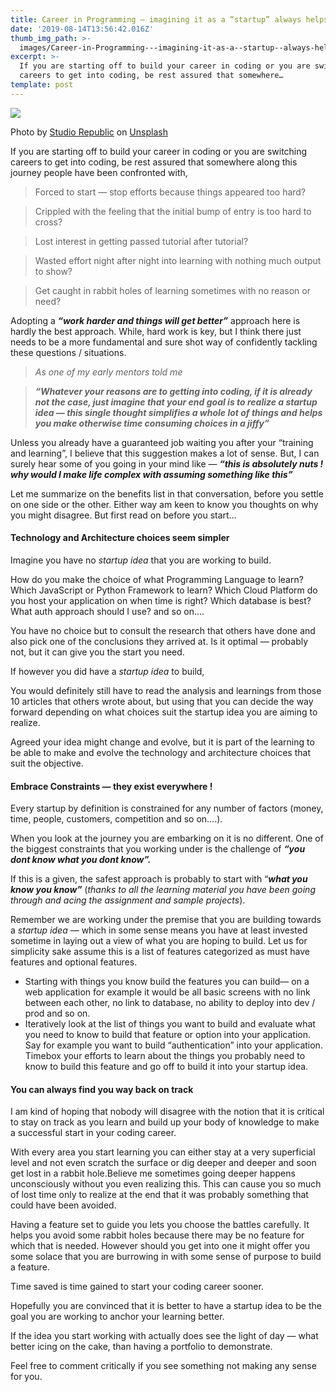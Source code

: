 ```yaml
---
title: Career in Programming — imagining it as a “startup” always helps
date: '2019-08-14T13:56:42.016Z'
thumb_img_path: >-
  images/Career-in-Programming---imagining-it-as-a--startup--always-helps/0*PU5l7c7sGkpV650v.jpg
excerpt: >-
  If you are starting off to build your career in coding or you are switching
  careers to get into coding, be rest assured that somewhere…
template: post
---
```

![](/images/Career-in-Programming---imagining-it-as-a--startup--always-helps/0*PU5l7c7sGkpV650v.jpg)

<figcaption>Photo by <a href="https://unsplash.com/@studiorepublic?utm_source=medium&amp;utm_medium=referral" data-href="https://unsplash.com/@studiorepublic?utm_source=medium&amp;utm_medium=referral" class="markup--anchor markup--figure-anchor" rel="photo-creator noopener" target="_blank">Studio Republic</a> on&nbsp;<a href="https://unsplash.com?utm_source=medium&amp;utm_medium=referral" data-href="https://unsplash.com?utm_source=medium&amp;utm_medium=referral" class="markup--anchor markup--figure-anchor" rel="photo-source noopener" target="_blank">Unsplash</a></figcaption>

If you are starting off to build your career in coding or you are switching careers to get into coding, be rest assured that somewhere along this journey people have been confronted with,

> Forced to start — stop efforts because things appeared too hard?

> Crippled with the feeling that the initial bump of entry is too hard to cross?

> Lost interest in getting passed tutorial after tutorial?

> Wasted effort night after night into learning with nothing much output to show?

> Get caught in rabbit holes of learning sometimes with no reason or need?

Adopting a ***“work harder and things will get better”*** approach here is hardly the best approach. While, hard work is key, but I think there just needs to be a more fundamental and sure shot way of confidently tackling these questions / situations.

> *As one of my early mentors told me*

> ***“Whatever your reasons are to getting into coding, if it is already not the case, just imagine that your end goal is to realize a startup idea — this single thought simplifies a whole lot of things and helps you make otherwise time consuming choices in a jiffy”***

Unless you already have a guaranteed job waiting you after your “training and learning”, I believe that this suggestion makes a lot of sense. But, I can surely hear some of you going in your mind like — ***“this is absolutely nuts ! why would I make life complex with assuming something like this”***

Let me summarize on the benefits list in that conversation, before you settle on one side or the other. Either way am keen to know you thoughts on why you might disagree. But first read on before you start…

#### Technology and Architecture choices seem simpler

Imagine you have no *startup idea* that you are working to build.

How do you make the choice of what Programming Language to learn? Which JavaScript or Python Framework to learn? Which Cloud Platform do you host your application on when time is right? Which database is best? What auth approach should I use? and so on….

You have no choice but to consult the research that others have done and also pick one of the conclusions they arrived at. Is it optimal — probably not, but it can give you the start you need.

If however you did have a *startup idea* to build,

You would definitely still have to read the analysis and learnings from those 10 articles that others wrote about, but using that you can decide the way forward depending on what choices suit the startup idea you are aiming to realize.

Agreed your idea might change and evolve, but it is part of the learning to be able to make and evolve the technology and architecture choices that suit the objective.

#### Embrace Constraints — they exist everywhere !

Every startup by definition is constrained for any number of factors (money, time, people, customers, competition and so on….).

When you look at the journey you are embarking on it is no different. One of the biggest constraints that you working under is the challenge of ***“you dont know what you dont know”.***

If this is a given, the safest approach is probably to start with “***what you know you know”*** (*thanks to all the learning material you have been going through and acing the assignment and sample projects*).

Remember we are working under the premise that you are building towards a *startup idea —* which in some sense means you have at least invested sometime in laying out a view of what you are hoping to build. Let us for simplicity sake assume this is a list of features categorized as must have features and optional features.

*   Starting with things you know build the features you can build— on a web application for example it would be all basic screens with no link between each other, no link to database, no ability to deploy into dev / prod and so on.
*   Iteratively look at the list of things you want to build and evaluate what you need to know to build that feature or option into your application. Say for example you want to build “authentication” into your application. Timebox your efforts to learn about the things you probably need to know to build this feature and go off to build it into your startup idea.

#### You can always find you way back on track

I am kind of hoping that nobody will disagree with the notion that it is critical to stay on track as you learn and build up your body of knowledge to make a successful start in your coding career.

With every area you start learning you can either stay at a very superficial level and not even scratch the surface or dig deeper and deeper and soon get lost in a rabbit hole.Believe me sometimes going deeper happens unconsciously without you even realizing this. This can cause you so much of lost time only to realize at the end that it was probably something that could have been avoided.

Having a feature set to guide you lets you choose the battles carefully. It helps you avoid some rabbit holes because there may be no feature for which that is needed. However should you get into one it might offer you some solace that you are burrowing in with some sense of purpose to build a feature.

Time saved is time gained to start your coding career sooner.

Hopefully you are convinced that it is better to have a startup idea to be the goal you are working to anchor your learning better.

If the idea you start working with actually does see the light of day — what better icing on the cake, than having a portfolio to demonstrate.

Feel free to comment critically if you see something not making any sense for you.
